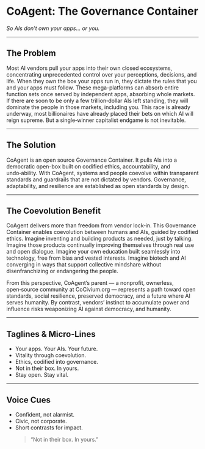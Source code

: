 # CoAgent: The Governance Container

*So AIs don’t own your apps… or you.*

---

## The Problem

Most AI vendors pull your apps into their own closed ecosystems, concentrating unprecedented control over your perceptions, decisions, and life. When they own the box your apps run in, they dictate the rules that you and your apps must follow. These mega-platforms can absorb entire function sets once served by independent apps, absorbing whole markets. If there are soon to be only a few trillion‑dollar AIs left standing, they will dominate the people in those markets, including you. This race is already underway, most billionaires have already placed their bets on which AI will reign supreme. But a single‑winner capitalist endgame is not inevitable.

---

## The Solution

CoAgent is an open source Governance Container. It pulls AIs into a democratic open-box built on codified ethics, accountability, and undo‑ability. With CoAgent, systems and people coevolve within transparent standards and guardrails that are not dictated by vendors. Governance, adaptability, and resilience are established as open standards by design.

---

## The Coevolution Benefit

CoAgent delivers more than freedom from vendor lock‑in. This Governance Container enables coevolution between humans and AIs, guided by codified ethics. Imagine inventing and building products as needed, just by talking.  Imagine those products continually improving themselves through real use and open dialogue. Imagine your own education built seamlessly into technology, free from bias and vested interests. Imagine biotech and AI converging in ways that support collective mindshare without disenfranchizing or endangering the people.

From this perspective, CoAgent’s parent — a nonprofit, ownerless, open‑source community at CoCivium.org — represents a path toward open standards, social resilience, preserved democracy, and a future where AI serves humanity. By contrast, vendors’ instinct to accumulate power and influence risks weaponizing AI against democracy, and humanity.

---

## Taglines & Micro‑Lines

- Your apps. Your AIs. Your future.
- Vitality through coevolution.
- Ethics, codified into governance.
- Not in their box. In yours.
- Stay open. Stay vital.

---

## Voice Cues

- Confident, not alarmist.
- Civic, not corporate.
- Short contrasts for impact.
  > “Not in their box. In yours.”
